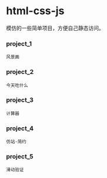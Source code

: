 # html-css-js
  模仿的一些简单项目，方便自己静态访问。
  
### project_1
    风景画
    
### project_2
    今天吃什么
    
### project_3
    计算器
    
### project_4
    仿站-简约
    
### project_5
    滑动验证

